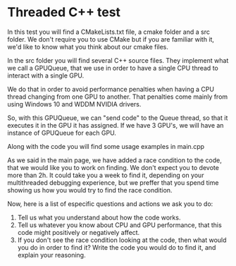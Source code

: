 # Threaded C++ test
In this test you will find a CMakeLists.txt file, a cmake folder and a src folder. We don't require you to use CMake but if you are familiar with it, we'd like to know what you think about our cmake files.

In the src folder you will find several C++ source files. They implement what we call a GPUQueue, that we use in order to have a single CPU thread to interact with a single GPU.

We do that in order to avoid performance penalties when having a CPU thread changing from one GPU to another. That penalties come mainly from using Windows 10 and WDDM NVIDIA drivers.

So, with this GPUQueue, we can "send code" to the Queue thread, so that it executes it in the GPU it has assigned. If we have 3 GPU's, we will have an instance of GPUQueue for each GPU.

Along with the code you will find some usage examples in main.cpp

As we said in the main page, we have added a race condition to the code, that we would like you to work on finding. We don't expect you to devote more than 2h. It could take you a week to find it, depending on your multithreaded debugging experience, but we preffer that you spend time showing us how you would try to find the race condition.

Now, here is a list of especific questions and actions we ask you to do:
<ol>
<li>Tell us what you understand about how the code works.</li>
<li>Tell us whatever you know about CPU and GPU performance, that this code might positively or negatively affect.</li>
<li>If you don't see the race condition looking at the code, then what would you do in order to find it? Write the code you would do to find it, and explain your reasoning.</li>
</ol>
